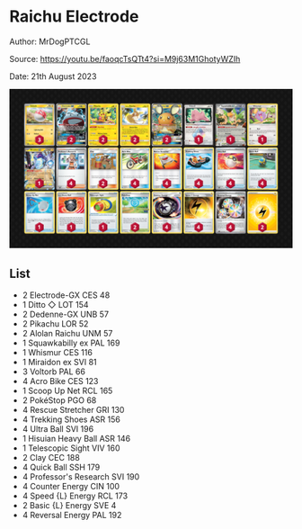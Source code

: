 # Raichu Electrode

Author: MrDogPTCGL

Source: <https://youtu.be/faoqcTsQTt4?si=M9j63M1GhotyWZIh>

Date: 21th August 2023

![decklist](../../images/OBF/Raichu%20Electrode/1-%20Raichu%20Electrode.png)

## List

* 2 Electrode-GX CES 48
* 1 Ditto ◇ LOT 154
* 2 Dedenne-GX UNB 57
* 2 Pikachu LOR 52
* 2 Alolan Raichu UNM 57
* 1 Squawkabilly ex PAL 169
* 1 Whismur CES 116
* 1 Miraidon ex SVI 81
* 3 Voltorb PAL 66
* 4 Acro Bike CES 123
* 1 Scoop Up Net RCL 165
* 2 PokéStop PGO 68
* 4 Rescue Stretcher GRI 130
* 4 Trekking Shoes ASR 156
* 4 Ultra Ball SVI 196
* 1 Hisuian Heavy Ball ASR 146
* 1 Telescopic Sight VIV 160
* 2 Clay CEC 188
* 4 Quick Ball SSH 179
* 4 Professor's Research SVI 190
* 4 Counter Energy CIN 100
* 4 Speed {L} Energy RCL 173
* 2 Basic {L} Energy SVE 4
* 4 Reversal Energy PAL 192
